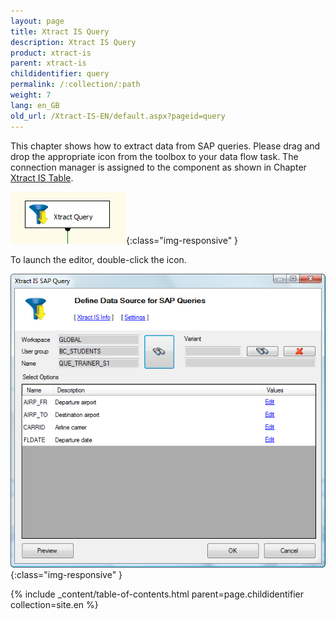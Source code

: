 ```yaml
---
layout: page
title: Xtract IS Query
description: Xtract IS Query
product: xtract-is
parent: xtract-is
childidentifier: query
permalink: /:collection/:path
weight: 7
lang: en_GB
old_url: /Xtract-IS-EN/default.aspx?pageid=query
---
```


This chapter shows how to extract data from SAP queries.
Please drag and drop the appropriate icon from the toolbox to your data flow task. The connection manager is assigned to the component as shown in Chapter [Xtract IS Table](./table).

![Query-01](/img/content/Query-01.png){:class="img-responsive" }

To launch the editor, double-click the icon.

![Query-02](/img/content/Query-02.png){:class="img-responsive" }

{% include _content/table-of-contents.html parent=page.childidentifier collection=site.en %}